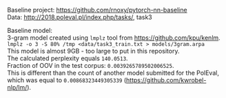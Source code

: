 Baseline project: https://github.com/rnoxy/pytorch-nn-baseline \
Data: http://2018.poleval.pl/index.php/tasks/, task3

Baseline model: \
3-gram model created using `lmplz` tool from https://github.com/kpu/kenlm. \
`lmplz -o 3 -S 80% /tmp <data/task3_train.txt > models/3gram.arpa` \
This model is almost 9GB - too large to put in this repository. \
The calculated perplexity equals `140.0513`. \
Fraction of OOV in the test corpus: `0.0039265789502006525`. \
This is different than the count of another model submitted for the PolEval, which was equal to `0.00868323449305339` (https://github.com/kwrobel-nlp/lm/).
